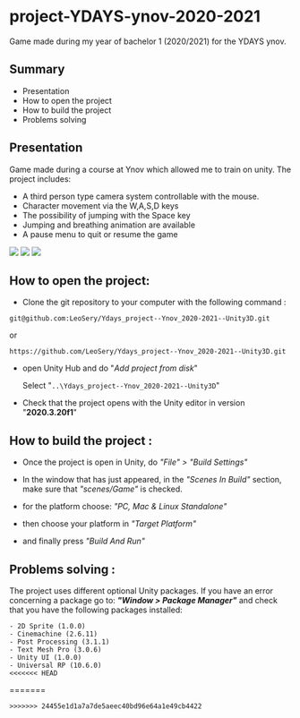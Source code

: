 # project-YDAYS-ynov-2020-2021
Game made during my year of bachelor 1 (2020/2021) for the YDAYS ynov.

## Summary

- Presentation
- How to open the project
- How to build the project 
- Problems solving

## Presentation

Game made during a course at Ynov which allowed me to train on unity.
The project includes:
- A third person type camera system controllable with the mouse.
- Character movement via the W,A,S,D keys
- The possibility of jumping with the Space key
- Jumping and breathing animation are available
- A pause menu to quit or resume the game

![](https://i.imgur.com/4UsyTOb.png)
![](https://i.imgur.com/CwPxcM3.png)
![](https://i.imgur.com/57x5amC.png)

## How to open the project:

- Clone the git repository to your computer with the following command :
```
git@github.com:LeoSery/Ydays_project--Ynov_2020-2021--Unity3D.git
```
or 
```
https://github.com/LeoSery/Ydays_project--Ynov_2020-2021--Unity3D.git
```

- open Unity Hub and do "*Add project from disk*"

    Select "`..\Ydays_project--Ynov_2020-2021--Unity3D`"

- Check that the project opens with the Unity editor in version "**2020.3.20f1**"

## How to build the project : 

- Once the project is open in Unity, do *"File" > "Build Settings"*

- In the window that has just appeared, in the *"Scenes In Build"* section, make sure that *"scenes/Game"* is checked.

- for the platform choose: *"PC, Mac & Linux Standalone"*

- then choose your platform in *"Target Platform"*

- and finally press *"Build And Run"*

## Problems solving :

The project uses different optional Unity packages. 
If you have an error concerning a package go to: ***"Window > Package Manager"*** and check that you have the following packages installed: 

```
- 2D Sprite (1.0.0)
- Cinemachine (2.6.11)
- Post Processing (3.1.1)
- Text Mesh Pro (3.0.6)
- Unity UI (1.0.0)
- Universal RP (10.6.0)
<<<<<<< HEAD
```
=======
```
>>>>>>> 24455e1d1a7a7de5aeec40bd96e64a1e49cb4422

